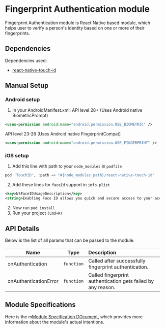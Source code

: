 # Fingerprint Authentication module

Fingerprint Authentication module is React Native based module, which helps user to verify a person's identity based on one or more of their fingerprints.

## Dependencies

Dependencies used:
- [react-native-touch-id](https://npmjs.org/package/react-native-touch-id)

## Manual Setup


### Android setup

1. In your AndroidManifest.xml:
API level 28+ (Uses Android native BiometricPrompt)

```xml
<uses-permission android:name="android.permission.USE_BIOMETRIC" />
```
API level 23-28 (Uses Android native FingerprintCompat)
```xml
<uses-permission android:name="android.permission.USE_FINGERPRINT" />
```

### iOS setup

1. Add this line with path to your `node_modules` in `podfile`
```powershell
pod 'TouchID', :path => "#{node_modules_path}/react-native-touch-id"
```
2. Add these lines for `faceId` support in `info.plist`
```xml
<key>NSFaceIDUsageDescription</key>
<string>Enabling Face ID allows you quick and secure access to your account.</string>
```
2. Now run `pod install`
3. Run your project `(Cmd+R)`


## API Details

Below is the list of all params that can be passed to the module.

| Name            | Type       | Description                                                    |
| --------------- |:----------:|:---------------------------------------------------------------|
| onAuthentication| `function` | Called after successfully fingerprint authentication.|
| onAuthenticationError| `function` | Called fingerprint authentication gets failed by any reason.  |


## Module Specifications
Here is the m[Module Specification DOcument](https://docs.google.com/document/d/1mKZg1T2piDlQHnpUkY09_oSbQjxSCtu-xRPysLvAORU/edit?usp=sharing), which provides more information about the module's actual intentions.

